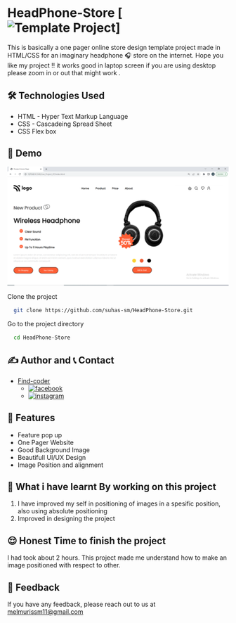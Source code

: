 # HeadPhone-Store [![Template Project](https://img.shields.io/badge/Technologies%20-HTML%2FCSS-brightgreen)]

This is basically a one pager online store design template project made in HTML/CSS for an imaginary headphone 🎧  store on the internet.
Hope you like my project !! it works good in laptop screen if you are using desktop please zoom in or out that might work .

## 🛠 Technologies Used
  - HTML - Hyper Text Markup Language
  - CSS - Cascadeing Spread Sheet
  - CSS Flex box

## 🚩 Demo
![page-img](./images/page_img.PNG)

Clone the project

```bash
  git clone https://github.com/suhas-sm/HeadPhone-Store.git
```

Go to the project directory

```bash
  cd HeadPhone-Store
```
## ✍️ Author and 📞 Contact
- [Find-coder](https://www.findcoder.io/u/suhas_sm)
    - [![facebook](https://img.shields.io/badge/Facebook-0A66C2?style=for-the-badge&logo=facebook&logoColor=white)](https://www.facebook.com/suhas.melmuri)
    - [![instagram](https://img.shields.io/badge/Instagram-0A66C2?style=for-the-badge&logo=instagram&logoColor=white)](https://www.instagram.com/_suhas_sm/)

## 📝 Features

- Feature pop up
- One Pager Website
- Good Background Image
- Beautifull UI/UX Design
- Image Position and alignment

## 🤔 What i have learnt By working on this project
1. I have improved my self in positioning of images in a spesific position, also using absolute positioning
2. Improved in designing the project

## 😌 Honest Time to finish the project

I had took about 2 hours. This project made me understand how to make an image positioned with respect to other.

## 👀 Feedback

If you have any feedback, please reach out to us at melmurissm11@gmail.com